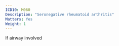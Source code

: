 ```yaml
---
ICD10: M060
Description: "Seronegative rheumatoid arthritis"
Matters: Yes
Weight: 1
---
```

If airway involved
